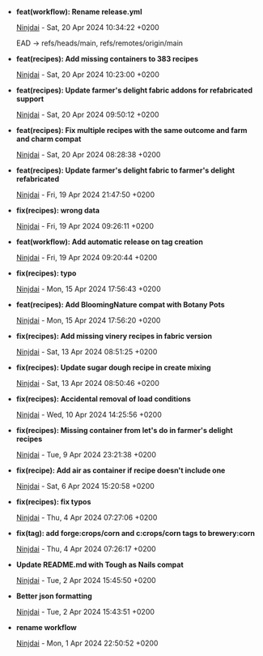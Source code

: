 
* __feat(workflow): Rename release.yml__

    [Ninjdai](mailto:ninjdai@duck.com) - Sat, 20 Apr 2024 10:34:22 +0200
    
    EAD -&gt; refs/heads/main, refs/remotes/origin/main
    

* __feat(recipes): Add missing containers to 383 recipes__

    [Ninjdai](mailto:ninjdai@duck.com) - Sat, 20 Apr 2024 10:23:00 +0200
    
    
    

* __feat(recipes): Update farmer&#39;s delight fabric addons for refabricated support__

    [Ninjdai](mailto:ninjdai@duck.com) - Sat, 20 Apr 2024 09:50:12 +0200
    
    
    

* __feat(recipes): Fix multiple recipes with the same outcome and farm and charm compat__

    [Ninjdai](mailto:ninjdai@duck.com) - Sat, 20 Apr 2024 08:28:38 +0200
    
    
    

* __feat(recipes): Update farmer&#39;s delight fabric to farmer&#39;s delight refabricated__

    [Ninjdai](mailto:ninjdai@duck.com) - Fri, 19 Apr 2024 21:47:50 +0200
    
    
    

* __fix(recipes): wrong data__

    [Ninjdai](mailto:ninjdai@duck.com) - Fri, 19 Apr 2024 09:26:11 +0200
    
    
    

* __feat(workflow): Add automatic release on tag creation__

    [Ninjdai](mailto:ninjdai@duck.com) - Fri, 19 Apr 2024 09:20:44 +0200
    
    
    

* __fix(recipes): typo__

    [Ninjdai](mailto:ninjdai@duck.com) - Mon, 15 Apr 2024 17:56:43 +0200
    
    
    

* __feat(recipes): Add BloomingNature compat with Botany Pots__

    [Ninjdai](mailto:ninjdai@duck.com) - Mon, 15 Apr 2024 17:56:20 +0200
    
    
    

* __fix(recipes): Add missing vinery recipes in fabric version__

    [Ninjdai](mailto:ninjdai@duck.com) - Sat, 13 Apr 2024 08:51:25 +0200
    
    
    

* __fix(recipes): Update sugar dough recipe in create mixing__

    [Ninjdai](mailto:ninjdai@duck.com) - Sat, 13 Apr 2024 08:50:46 +0200
    
    
    

* __fix(recipes): Accidental removal of load conditions__

    [Ninjdai](mailto:ninjdai@duck.com) - Wed, 10 Apr 2024 14:25:56 +0200
    
    
    

* __fix(recipes): Missing container from let&#39;s do in farmer&#39;s delight recipes__

    [Ninjdai](mailto:ninjdai@duck.com) - Tue, 9 Apr 2024 23:21:38 +0200
    
    
    

* __fix(recipe): Add air as container if recipe doesn&#39;t include one__

    [Ninjdai](mailto:ninjdai@duck.com) - Sat, 6 Apr 2024 15:20:58 +0200
    
    
    

* __fix(recipes): fix typos__

    [Ninjdai](mailto:ninjdai@duck.com) - Thu, 4 Apr 2024 07:27:06 +0200
    
    
    

* __fix(tag): add forge:crops/corn and c:crops/corn tags to brewery:corn__

    [Ninjdai](mailto:ninjdai@duck.com) - Thu, 4 Apr 2024 07:26:17 +0200
    
    
    

* __Update README.md with Tough as Nails compat__

    [Ninjdai](mailto:ninjdai@duck.com) - Tue, 2 Apr 2024 15:45:50 +0200
    
    
    

* __Better json formatting__

    [Ninjdai](mailto:ninjdai@duck.com) - Tue, 2 Apr 2024 15:43:51 +0200
    
    
    

* __rename workflow__

    [Ninjdai](mailto:ninjdai@duck.com) - Mon, 1 Apr 2024 22:50:52 +0200
    
    


